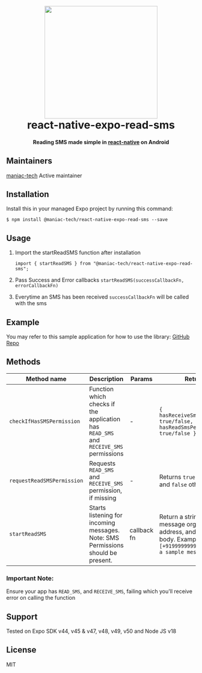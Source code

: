 
<h1 align="center">
  <br>
  <a href="https://maniac-tech.com/expo-read-sms/" alt="Markdownify" width="200">
    <img src="https://maniac-tech.com/images/expo-read-sms.png" height="300px">
  </a>
  <br>
  react-native-expo-read-sms
  <br>
</h1>

<h4 align="center">Reading SMS made simple in <a href="https://reactnative.dev/" target="_blank">react-native</a> on Android</h4>

<!-- # react-native-expo-read-sms / [Webpage](http://maniac-tech.com/expo-read-sms/) -->

## Maintainers

[maniac-tech](https://github.com/maniac-tech/) Active maintainer

## Installation

Install this in your managed Expo project by running this command:

`$ npm install @maniac-tech/react-native-expo-read-sms --save`

## Usage

1. Import the startReadSMS function after installation

	`import { startReadSMS } from "@maniac-tech/react-native-expo-read-sms";`

2. Pass Success and Error callbacks
	`startReadSMS(successCallbackFn, errorCallbackFn)`

3. Everytime an SMS has been received `successCallbackFn` will be called with the sms

## Example

You may refer to this sample application for how to use the library: [GitHub Repo](https://github.com/maniac-tech/ExpoReadSMS-TestApp)

## Methods
| Method name | Description | Params | Returns |
|-------------|-------------|--------|---------|
| `checkIfHasSMSPermission` | Function which checks if the application has `READ_SMS` and `RECEIVE_SMS` permissions | - | ```{ hasReceiveSmsPermission: true/false, hasReadSmsPermission: true/false }``` |
| `requestReadSMSPermission` | Requests `READ_SMS` and `RECEIVE_SMS` permission, if missing | - | Returns `true` if granted, and `false` otherwise |
| `startReadSMS` | Starts listening for incoming messages. Note: SMS Permissions should be present. | callback fn | Return a string with message orginating address, and message body. Example: `[+919999999999, this is a sample message body]` |


### Important Note:
Ensure your app has `READ_SMS`, and `RECEIVE_SMS`, failing which you'll receive error on calling the function

## Support
Tested on Expo SDK v44, v45 & v47, v48, v49, v50 and Node JS v18

## License
MIT

<!-- MARKDOWN LINKS & IMAGES -->
[forks-shield]: https://img.shields.io/github/forks/othneildrew/Best-README-Template.svg?style=for-the-badge
[forks-url]: https://github.com/maniac-tech/react-native-expo-read-sms/network/members